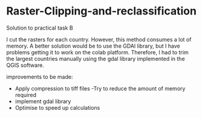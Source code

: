 # Raster-Clipping-and-reclassification
Solution to practical task B 

I cut the rasters for each country. 
However, this method consumes a lot of memory. A better solution would be to use the GDAl library, but I have problems getting it to work on the colab platform. 
Therefore, I had to trim the largest countries manually using the gdal library implemented in the QGIS software. 

improvements to be made:
- Apply compression to tiff files 
-Try to reduce the amount of memory required 
- implement gdal library
- Optimise to speed up calculations 
